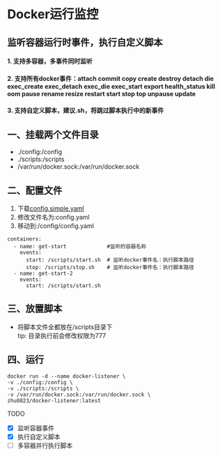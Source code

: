 # Docker运行监控

## 监听容器运行时事件，执行自定义脚本
#### 1. 支持多容器，多事件同时监听
#### 2. 支持所有docker事件：attach commit copy create destroy detach die exec_create exec_detach exec_die exec_start export health_status kill oom pause rename resize restart start stop top unpause update
#### 3. 支持自定义脚本，建议.sh，将跳过脚本执行中的新事件

## 一、挂载两个文件目录
- ./config:/config
- ./scripts:/scripts
- /var/run/docker.sock:/var/run/docker.sock

## 二、配置文件
1. 下载[config.simple.yaml](https://raw.githubusercontent.com/zhu0823/DockerListener/master/config.simple.yaml)
2. 修改文件名为:config.yaml
3. 移动到:/config/config.yaml

```
containers:
  - name: get-start             #监听的容器名称
    events:
      start: /scripts/start.sh  # 监听docker事件名：执行脚本路径
      stop: /scripts/stop.sh    # 监听docker事件名：执行脚本路径
  - name: get-start-2
    events:
      start: /scripts/start.sh
```
## 三、放置脚本
- 将脚本文件全都放在/scripts目录下\
tip: 目录执行前会修改权限为777

## 四、运行
```
docker run -d --name docker-listener \
-v ./config:/config \
-v ./scripts:/scripts \
-v /var/run/docker.sock:/var/run/docker.sock \
zhu0823/docker-listener:latest
```

TODO
- [x] 监听容器事件
- [x] 执行自定义脚本
- [ ] 多容器并行执行脚本
